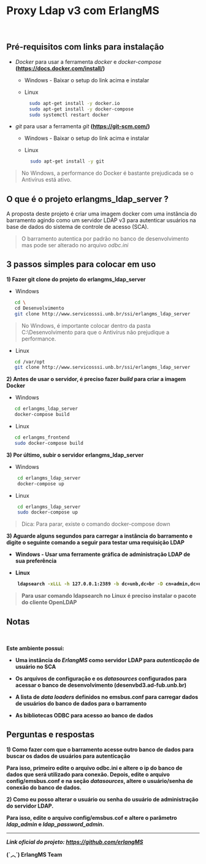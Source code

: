 # Proxy Ldap v3 com ErlangMS

<br>

## Pré-requisitos com links para instalação

- *Docker* para usar a ferramenta *docker* e *docker-compose* **(https://docs.docker.com/install/)**

    * Windows  - Baixar o setup do link acima e instalar

    * Linux
    ```bash
         sudo apt-get install -y docker.io
         sudo apt-get install -y docker-compose
         sudo systemctl restart docker
    ```



- *git* para usar a ferramenta *git*  **(https://git-scm.com/)**

    * Windows  - Baixar o setup do link acima e instalar

    * Linux
         ```bash
           sudo apt-get install -y git
        ```


> No Windows, a performance do Docker é bastante prejudicada se o Antivírus está ativo.



## O que é o projeto erlangms_ldap_server ?

A proposta deste projeto é criar uma imagem docker com uma instância do 
barramento agindo como um servidor LDAP v3 para autenticar usuários na base de dados do sistema de controle de acesso (SCA).

> O barramento autentica por padrão no banco de desenvolvimento mas pode ser alterado no arquivo *odbc.ini*



## 3 passos simples para colocar em uso


<b> 1) Fazer git clone do projeto do erlangms_ldap_server</b>


- Windows
```bash
   cd \
   cd Desenvolvimento
   git clone http://www.servicosssi.unb.br/ssi/erlangms_ldap_server
```

> No Windows, é importante colocar dentro da pasta C:\Desenvolvimento para que o Antivírus não prejudique a performance.

- Linux
```bash
   cd /var/opt
   git clone http://www.servicosssi.unb.br/ssi/erlangms_ldap_server
```


<b>2) Antes de usar o servidor, é preciso fazer *build* para criar a imagem Docker</b>


- Windows
```bash
   cd erlangms_ldap_server
   docker-compose build 
```

- Linux
```bash
   cd erlangms_frontend
   sudo docker-compose build 
```


<b>3) Por último, subir o servidor **erlangms_ldap_server** </b>


- Windows
```bash
    cd erlangms_ldap_server
    docker-compose up
```

- Linux
```bash
    cd erlangms_ldap_server
    sudo docker-compose up
```

> Dica: Para parar, existe o comando docker-compose down

<b>3) Aguarde alguns segundos para carregar a instância do barramento e digite o seguinte comando a seguir para testar uma requisição LDAP


- Windows - Usar uma ferramente gráfica de administração LDAP de sua preferência

- Linux
```bash
    ldapsearch -xLLL -h 127.0.0.1:2389 -b dc=unb,dc=br -D cn=admin,dc=unb,dc=br uid=geral -w 123456
```

> Para usar comando ldapsearch no Linux é preciso instalar o pacote do cliente OpenLDAP


## Notas

<br>

Este ambiente possui:
 

* Uma instância do *ErlangMS* como servidor LDAP para *autenticação* de usuário no SCA

* Os arquivos de configuração e os *datasources* configurados para acessar o banco de desenvolvimento (desenvbd3.ad-fub.unb.br)

* A lista de *data loaders* definidos no emsbus.conf para carregar dados de usuários do banco de dados para o barramento

* As bibliotecas ODBC para acesso ao banco de dados


## Perguntas e respostas

<b> 1) Como fazer com que o barramento acesse outro banco de dados para buscar os dados de usuários para autenticação</b>

Para isso, primeiro edite o arquivo odbc.ini e altere o ip do banco de dados que será utilizado para conexão. Depois, edite o arquivo config/emsbus.conf e
na seção *datasources*, altere o usuário/senha de conexão do banco de dados.


<b> 2) Como eu posso alterar o usuário ou senha do usuário de administração do servidor LDAP.</b>

Para isso, edite o arquivo config/emsbus.cof e altere o parâmetro *ldap_admin* e *ldap_password_admin*.



---

*Link oficial do projeto: https://github.com/erlangMS*

**(`︿´)   ErlangMS Team**

